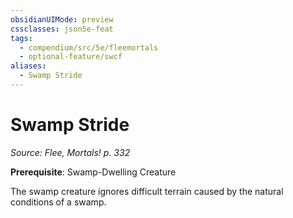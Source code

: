 ```yaml
---
obsidianUIMode: preview
cssclasses: json5e-feat
tags:
  - compendium/src/5e/fleemortals
  - optional-feature/swcf
aliases:
  - Swamp Stride
---
```

# Swamp Stride
*Source: Flee, Mortals! p. 332*  

**Prerequisite**: Swamp-Dwelling Creature

The swamp creature ignores difficult terrain caused by the natural conditions of a swamp.
